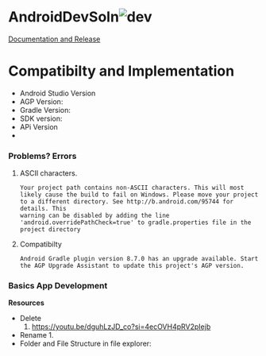 
# AndroidDevSoln![dev](https://github.com/user-attachments/assets/b6b24f81-0606-4f41-985b-697cb4cb9483)

[Documentation and Release](https://developer.android.com/studio)

# Compatibilty and Implementation
- Android Studio Version
- AGP Version:
- Gradle Version:
- SDK version:
- APi Version
- 

### Problems? Errors
1. ASCII characters.
   ```
   Your project path contains non-ASCII characters. This will most likely cause the build to fail on Windows. Please move your project to a different directory. See http://b.android.com/95744 for details. This 
   warning can be disabled by adding the line 'android.overridePathCheck=true' to gradle.properties file in the project directory
   ```
2. Compatibilty
   ```
   Android Gradle plugin version 8.7.0 has an upgrade available. Start the AGP Upgrade Assistant to update this project's AGP version.
   ```

### Basics App Development
**Resources**
   - Delete
     1. https://youtu.be/dguhLzJD_co?si=4ecOVH4pRV2pIejb
   - Rename
     1.
   - Folder and File Structure in file explorer:
       
